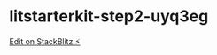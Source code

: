 # litstarterkit-step2-uyq3eg

[Edit on StackBlitz ⚡️](https://stackblitz.com/edit/litstarterkit-step2-uyq3eg)